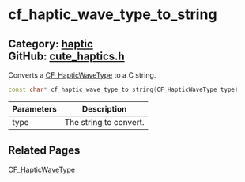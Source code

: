 # cf_haptic_wave_type_to_string

Category: [haptic](https://github.com/RandyGaul/cute_framework/blob/master/docs/api_reference?id=haptic)  
GitHub: [cute_haptics.h](https://github.com/RandyGaul/cute_framework/blob/master/include/cute_haptics.h)  
---

Converts a [CF_HapticWaveType](https://github.com/RandyGaul/cute_framework/blob/master/docs/haptic/cf_hapticwavetype.md) to a C string.

```cpp
const char* cf_haptic_wave_type_to_string(CF_HapticWaveType type)
```

Parameters | Description
--- | ---
type | The string to convert.

## Related Pages

[CF_HapticWaveType](https://github.com/RandyGaul/cute_framework/blob/master/docs/haptic/cf_hapticwavetype.md)  
